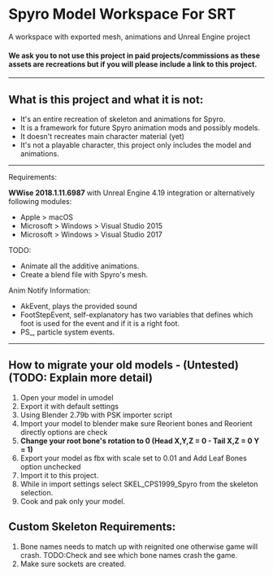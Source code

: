 # Spyro Model Workspace For SRT
A workspace with exported mesh, animations and Unreal Engine project

#### We ask you to not use this project in paid projects/commissions as these assets are recreations but if you will please include a link to this project.


----

## What is this project and what it is not:
* It's an entire recreation of skeleton and animations for Spyro.
* It is a framework for future Spyro animation mods and possibly models.
* It doesn't recreates main character material (yet)
* It's not a playable character, this project only includes the model and animations.


----

Requirements:

**WWise 2018.1.11.6987** with Unreal Engine 4.19 integration or alternatively following modules:
* Apple > macOS
* Microsoft > Windows > Visual Studio 2015
* Microsoft > Windows > Visual Studio 2017

TODO:

* Animate all the additive animations.
* Create a blend file with Spyro's mesh.

Anim Notify Information:

* AkEvent, plays the provided sound
* FootStepEvent, self-explanatory has two variables that defines which foot is used for the event and if it is a right foot.
* PS_, particle system events.

---

## How to migrate your old models - (Untested) (TODO: Explain more detail)

1. Open your model in umodel
2. Export it with default settings
3. Using Blender 2.79b with PSK importer script
4. Import your model to blender make sure Reorient bones and Reorient directly options are check
5. **Change your root bone's rotation to 0 (Head X,Y,Z = 0 - Tail X,Z = 0 Y = 1)**
6. Export your model as fbx with scale set to 0.01 and Add Leaf Bones option unchecked
7. Import it to this project.
8. While in import settings select SKEL_CPS1999_Spyro from the skeleton selection.
9. Cook and pak only your model.

## Custom Skeleton Requirements:
1. Bone names needs to match up with reignited one otherwise game will crash. TODO:Check and see which bone names crash the game.
2. Make sure sockets are created.
